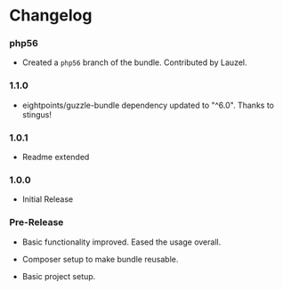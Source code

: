 Changelog
=========

### php56

* Created a `php56` branch of the bundle. Contributed by Lauzel.

### 1.1.0

* eightpoints/guzzle-bundle dependency updated to "^6.0". Thanks to stingus!

### 1.0.1

* Readme extended

### 1.0.0

* Initial Release

### Pre-Release

* Basic functionality improved. Eased the usage overall.

* Composer setup to make bundle reusable.

* Basic project setup.
